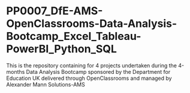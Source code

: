 # PP0007_DfE-AMS-OpenClassrooms-Data-Analysis-Bootcamp_Excel_Tableau-PowerBI_Python_SQL
This is the repository containing for 4 projects undertaken during the 4-months Data Analysis Bootcamp sponsored by the Department for Education UK delivered through OpenClassrooms and managed by Alexander Mann Solutions-AMS
